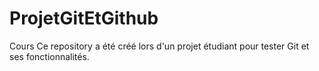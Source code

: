 # ProjetGitEtGithub
Cours
Ce repository a été créé lors d'un projet étudiant pour tester Git et ses fonctionnalités.
